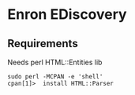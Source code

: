 # Enron EDiscovery

## Requirements
Needs perl HTML::Entities lib
```shell
sudo perl -MCPAN -e 'shell'
cpan[1]>  install HTML::Parser 
```
